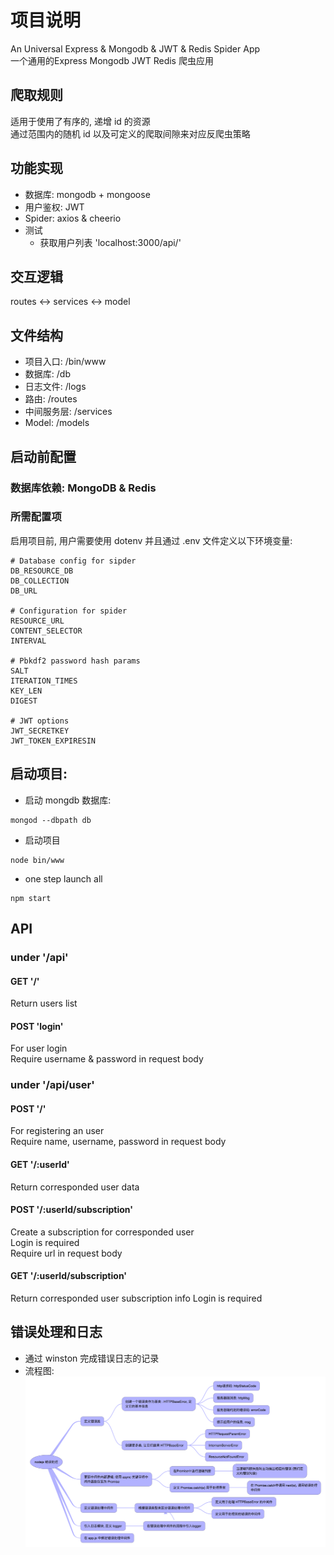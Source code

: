 # 项目说明
An Universal Express & Mongodb & JWT & Redis Spider App<br>
一个通用的Express Mongodb JWT Redis 爬虫应用

## 爬取规则
适用于使用了有序的, 递增 id 的资源\
通过范围内的随机 id 以及可定义的爬取间隙来对应反爬虫策略

## 功能实现
  * 数据库: mongodb + mongoose
  * 用户鉴权: JWT
  * Spider: axios & cheerio
  * 测试
    * 获取用户列表 'localhost:3000/api/'

## 交互逻辑
routes <-> services <-> model

## 文件结构
* 项目入口: /bin/www
* 数据库: /db
* 日志文件: /logs
* 路由: /routes
* 中间服务层: /services
* Model: /models

## 启动前配置
### 数据库依赖:  MongoDB & Redis

### 所需配置项
启用项目前, 用户需要使用 dotenv 并且通过 .env 文件定义以下环境变量:

~~~
# Database config for sipder
DB_RESOURCE_DB
DB_COLLECTION
DB_URL

# Configuration for spider
RESOURCE_URL
CONTENT_SELECTOR
INTERVAL

# Pbkdf2 password hash params
SALT
ITERATION_TIMES
KEY_LEN
DIGEST

# JWT options
JWT_SECRETKEY
JWT_TOKEN_EXPIRESIN
~~~




## 启动项目:
* 启动 mongdb 数据库:
~~~
mongod --dbpath db
~~~
* 启动项目
~~~
node bin/www
~~~
* one step launch all
~~~
npm start
~~~

## API
### under '/api'

#### GET '/'
Return users list

#### POST 'login'
For user login\
Require username & password in request body


### under '/api/user'
#### POST '/'

For registering an user\
Require name, username, password in request body

#### GET '/:userId'

Return corresponded user data

#### POST '/:userId/subscription'

Create a subscription for corresponded user\
Login is required\
Require url in request body

#### GET '/:userId/subscription'

Return corresponded user subscription info
Login is required



## 错误处理和日志
  * 通过 winston 完成错误日志的记录
  * 流程图:
![Error handling flow](./error-handling-flow.png)



